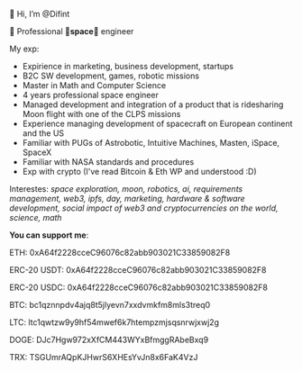 👋 Hi, I’m @Difint

👀 Professional 🚀**space**🚀 engineer

My exp:
- Expirience in marketing, business development, startups
- B2C SW development, games, robotic missions
- Master in Math and Computer Science 
- 4 years professional space engineer
- Managed development and integration of a product that is ridesharing Moon flight with one of the CLPS missions
- Experience managing development of spacecraft on European continent and the US
- Familiar with PUGs of Astrobotic, Intuitive Machines, Masten, iSpace, SpaceX
- Familiar with NASA standards and procedures
- Exp with crypto (I've read Bitcoin & Eth WP and understood :D)

Interestes: _space exploration, moon, robotics, ai, requirements management, web3, ipfs, day, marketing, hardware & software development, social impact of web3 and cryptocurrencies on the world, science, math_


**You can support me**:

ETH: 0xA64f2228cceC96076c82abb903021C33859082F8

ERC-20 USDT: 0xA64f2228cceC96076c82abb903021C33859082F8

ERC-20 USDC: 0xA64f2228cceC96076c82abb903021C33859082F8

BTC: bc1qznnpdv4ajq8t5jlyevn7xxdvmkfm8mls3treq0

LTC: ltc1qwtzw9y9hf54mwef6k7htempzmjsqsnrwjxwj2g

DOGE: DJc7Hgw972xXfCM443WYxBfmggRAbeBxq9

TRX: TSGUmrAQpKJHwrS6XHEsYvJn8x6FaK4VzJ

